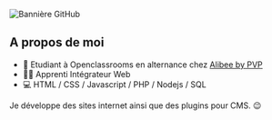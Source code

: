 
![Bannière GitHub](https://github.com/Mathieu-PVP/Mathieu-PVP/assets/148555771/9574743e-c24e-438b-917a-a8944f1bd1f8)

## A propos de moi
- 👔 Etudiant à Openclassrooms en alternance chez [Alibee by PVP](https://alibee.fr)
- 👨‍🎓 Apprenti Intégrateur Web
- 💻 HTML / CSS / Javascript / PHP / Nodejs / SQL

Je développe des sites internet ainsi que des plugins pour CMS. 😉
<!---
Mathieu-PVP/Mathieu-PVP is a ✨ special ✨ repository because its `README.md` (this file) appears on your GitHub profile.
You can click the Preview link to take a look at your changes.
--->
